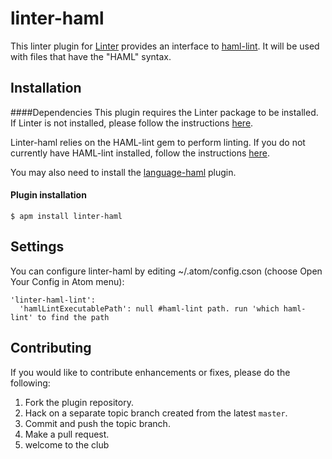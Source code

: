 linter-haml
=========================

This linter plugin for [Linter](https://github.com/AtomLinter/Linter) provides an interface to [haml-lint](https://github.com/causes/haml-lint). It will be used with files that have the "HAML" syntax.

## Installation
####Dependencies
This plugin requires the Linter package to be installed. If Linter is not installed, please follow the instructions [here](https://github.com/AtomLinter/Linter).

Linter-haml relies on the HAML-lint gem to perform linting. If you do not currently have HAML-lint installed, follow the instructions [here](https://github.com/causes/haml-lint).

You may also need to install the [language-haml](https://github.com/cannikin/language-haml) plugin.

#### Plugin installation
```
$ apm install linter-haml
```

## Settings
You can configure linter-haml by editing ~/.atom/config.cson (choose Open Your Config in Atom menu):
```
'linter-haml-lint':
  'hamlLintExecutablePath': null #haml-lint path. run 'which haml-lint' to find the path
```

## Contributing
If you would like to contribute enhancements or fixes, please do the following:

1. Fork the plugin repository.
1. Hack on a separate topic branch created from the latest `master`.
1. Commit and push the topic branch.
1. Make a pull request.
1. welcome to the club
